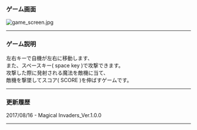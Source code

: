 ### ゲーム画面

![game_screen.jpg](https://github.com/17oa03/works/blob/master/Python3/02_%E3%82%B2%E3%83%BC%E3%83%A0%E9%96%8B%E7%99%BA/02_%20Magical_Invaders/game_screen.jpg)

- - - -
### ゲーム説明

左右キーで自機が左右に移動します、  
また、スペースキー( space key )で攻撃できます。  
攻撃した際に発射される魔法を敵機に当て、  
敵機を撃墜してスコア( SCORE )を伸ばすゲームです。
- - -
### 更新履歴

2017/08/16 - Magical Invaders_Ver.1.0.0

- - -
